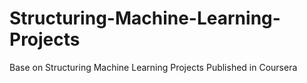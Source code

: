 # Structuring-Machine-Learning-Projects
Base on Structuring Machine Learning Projects Published in Coursera

